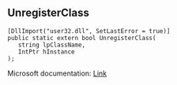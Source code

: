 ## UnregisterClass

```
[DllImport("user32.dll", SetLastError = true)]
public static extern bool UnregisterClass(
   string lpClassName,
   IntPtr hInstance
);
```

Microsoft documentation: [Link](https://docs.microsoft.com/en-us/windows/win32/api/winuser/nf-winuser-unregisterclassa)
